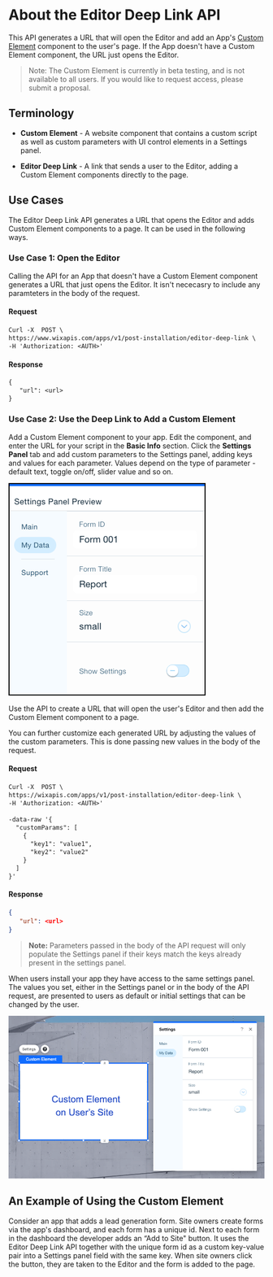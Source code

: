 # About the Editor Deep Link API

This API generates a URL that will open the Editor and add an App's [Custom Element](https://support.wix.com/en/article/wix-editor-adding-a-custom-element-to-your-site) component to the user's page. If the App doesn't have a Custom Element component, the URL just opens the Editor.

> Note:
> The Custom Element is currently in beta testing, and is not available to all users. If you would like to request access, please submit a proposal.

## Terminology

- **Custom Element** - A website component that contains a custom script as well as custom parameters with UI control elements in a Settings panel.

- **Editor Deep Link** - A link that sends a user to the Editor, adding a Custom Element components directly to the page.

## Use Cases

The Editor Deep Link API generates a URL that opens the Editor and adds Custom Element components to a page. It can be used in the following ways.

### Use Case 1: Open the Editor

Calling the API for an App that doesn't have a Custom Element component generates a URL that just opens the Editor. It isn't nececasry to include any paramteters in the body of the request.

#### Request

```CURL
Curl -X  POST \
https://www.wixapis.com/apps/v1/post-installation/editor-deep-link \
-H 'Authorization: <AUTH>'
```

#### Response
```
{
   "url": <url>
}
```

### Use Case 2: Use the Deep Link to Add a Custom Element

Add a Custom Element component to your app. Edit the component, and enter the URL for your script in the **Basic Info** section. Click the **Settings Panel** tab and add custom  parameters to the Settings panel, adding keys and values for each parameter. Values depend on the type of parameter - default text, toggle on/off, slider value and so on.

![Settings Panel](./../../media/custom-element-settings-panel.png)

Use the API to create a URL that will open the user's Editor and then add the Custom Element component to a page.

You can further customize each generated URL by adjusting the values of the custom parameters. This is done passing new values in the body of the request.

#### Request

```CURL
Curl -X  POST \
https://wixapis.com/apps/v1/post-installation/editor-deep-link \
-H 'Authorization: <AUTH>'

-data-raw '{
  "customParams": [
    {
      "key1": "value1",
      "key2": "value2"
    }
  ]
}'
```

#### Response

```JSON
{
   "url": <url>
}
```

> **Note:**
> Parameters passed in the body of the API request will only populate the Settings panel if their keys match the keys already present in the settings panel.

When users install your app they have access to the same settings panel. The values you set, either in the Settings panel or in the body of the API request, are presented to users as default or initial settings that can be changed by the user.

![Custom Element](./../../media/custom-plus-settings.png)

## An Example of Using the Custom Element

Consider an app that adds a lead generation form. Site owners create forms via the app's dashboard, and each form has a unique id. Next to each form in the dashboard the developer adds an “Add to Site" button. It uses the Editor Deep Link API together with the unique form id as a custom key-value pair into a Settings panel field with the same key. When site owners click the button, they are taken to the Editor and the form is added to the page.
